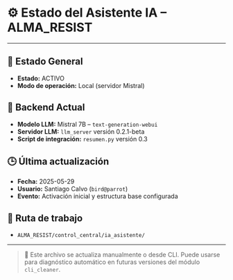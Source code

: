 # ⚙️ Estado del Asistente IA – ALMA_RESIST

---

## 🧠 Estado General
- **Estado:** ACTIVO
- **Modo de operación:** Local (servidor Mistral)

## 🔌 Backend Actual
- **Modelo LLM:** Mistral 7B – `text-generation-webui`
- **Servidor LLM:** `llm_server` versión 0.2.1-beta
- **Script de integración:** `resumen.py` versión 0.3

## 🕒 Última actualización
- **Fecha:** 2025-05-29
- **Usuario:** Santiago Calvo (`bird@parrot`)
- **Evento:** Activación inicial y estructura base configurada

## 📂 Ruta de trabajo
- `ALMA_RESIST/control_central/ia_asistente/`

---

> 🧩 Este archivo se actualiza manualmente o desde CLI. Puede usarse para diagnóstico automático en futuras versiones del módulo `cli_cleaner`.
